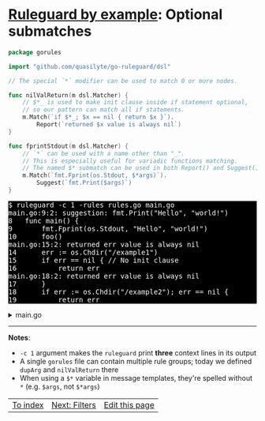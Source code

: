 # [Ruleguard by example](https://go-ruleguard.github.io/by-example/): Optional submatches

```go
package gorules

import "github.com/quasilyte/go-ruleguard/dsl"

// The special `*` modifier can be used to match 0 or more nodes.

func nilValReturn(m dsl.Matcher) {
	// $*_ is used to make init clause inside if statement optional,
	// so our pattern can match all if statements.
	m.Match(`if $*_; $x == nil { return $x }`).
		Report(`returned $x value is always nil`)
}

func fprintStdout(m dsl.Matcher) {
	// `*` can be used with a name other than "_".
	// This is especially useful for variadic functions matching.
	// The named $* submatch can be used in both Report() and Suggest() templates.
	m.Match(`fmt.Fprint(os.Stdout, $*args)`).
		Suggest(`fmt.Print($args)`)
}
```

<pre style="color: white; background-color: black">
$ ruleguard -c 1 -rules rules.go main.go
main.go:9:2: suggestion: fmt.Print("Hello", "world!")
8	func main() {
9		fmt.Fprint(os.Stdout, "Hello", "world!")
10		foo()
main.go:15:2: returned err value is always nil
14		err := os.Chdir("/example1")
15		if err == nil { // No init clause
16			return err
main.go:18:2: returned err value is always nil
17		}
18		if err := os.Chdir("/example2"); err == nil {
19			return err
</pre>

<details><summary>main.go</summary>

```go
package main

import (
	"fmt"
	"os"
)

func main() {
	fmt.Fprint(os.Stdout, "Hello", "world!")
	foo()
}

func foo() error {
	err := os.Chdir("/example1")
	if err == nil { // No init clause
		return err
	}
	if err := os.Chdir("/example2"); err == nil {
		return err
	}
	if err == nil {
		return nil // Doesn't match
	}
	return nil
}
```

</details>

<hr>

**Notes**:

* `-c 1` argument makes the `ruleguard` print **three** context lines in its output
* A single `gorules` file can contain multiple rule groups; today we defined `dupArg` and `nilValReturn` there
* When using a `$*` variable in message templates, they're spelled without `*` (e.g. `$args`, not `$*args`)

<table><tr>
<td><a href="index">To index</a></td>
<td><a href="filters">Next: Filters</a></td>
<td><a href="https://github.com/go-ruleguard/go-ruleguard.github.io/edit/master/by-example/optional-submatches.md">Edit this page</a></td>
</tr></table>
